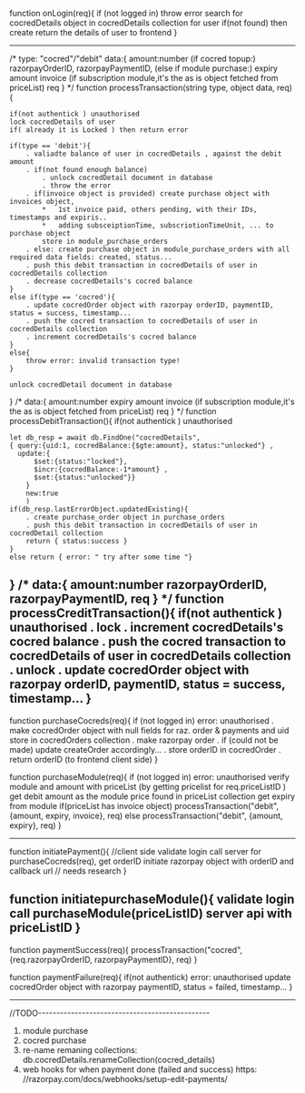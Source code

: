 function onLogin(req){
    if (not logged in) throw error
    search for cocredDetails object in cocredDetails collection for user 
    if(not found) then create
    return the details of user to frontend
}

----------------------------------------------------------------------------------------
/*
type: "cocred"/"debit"
data:{
    amount:number
    (if cocred topup:)
    razorpayOrderID,
    razorpayPaymentID,
    (else if module purchase:)
    expiry
    amount
    invoice (if subscription module,it's the as is object fetched from priceList)
req
}
*/
function processTransaction(string type, object data, req){

    if(not authentick ) unauthorised
    lock cocredDetails of user
    if( already it is Locked ) then return error
    
    if(type == 'debit'){
        . valiadte balance of user in cocredDetails , against the debit amount
        . if(not found enough balance) 
            . unlock cocredDetail document in database
            . throw the error
        . if(invoice object is provided) create purchase object with invoices object,
            *   1st invoice paid, others pending, with their IDs, timestamps and expiris..
            *   adding subsceiptionTime, subscriotionTimeUnit, ... to purchase object
            store in module_purchase_orders
        . else: create purchase object in module_purchase_orders with all required data fields: created, status...
        . push this debit transaction in cocredDetails of user in cocredDetails collection
        . decrease cocredDetails's cocred balance 
    }
    else if(type == 'cocred'){
        . update cocredOrder object with razorpay orderID, paymentID, status = success, timestamp... 
        . push the cocred transaction to cocredDetails of user in cocredDetails collection
        . increment cocredDetails's cocred balance 
    }
    else{
        throw error: invalid transaction type!
    }

    unlock cocredDetail document in database
}
/*
data:{
    amount:number
    expiry
    amount
    invoice (if subscription module,it's the as is object fetched from priceList)
req
}
*/
function processDebitTransaction(){
    if(not authentick ) unauthorised

    let db_resp = await db.FindOne("cocredDetails", 
    { query:{uid:1, cocredBalance:{$gte:amount}, status:"unlocked"} , 
      update:{
          $set:{status:"locked"}, 
          $incr:{cocredBalance:-1*amount} , 
          $set:{status:"unlocked"}} 
        }
        new:true
        )
    if(db_resp.lastErrorObject.updatedExisting){ 
        . create purchase_order object in purchase_orders
        . push this debit transaction in cocredDetails of user in cocredDetail collection
        return { status:success }
    }
    else return { error: " try after some time "}
}
/*
data:{
    amount:number
    razorpayOrderID,
    razorpayPaymentID,
req
}
*/
function processCreditTransaction(){
    if(not authentick ) unauthorised
    . lock
    . increment cocredDetails's cocred balance 
    . push the cocred transaction to cocredDetails of user in cocredDetails collection
    . unlock
    . update cocredOrder object with razorpay orderID, paymentID, status = success, timestamp... 
}
----------------------------------------------------------------------------------------

function purchaseCocreds(req){
    if (not logged in) error: unauthorised
    . make cocredOrder object with null fields for raz. order & payments and uid store in cocredOrders collection
    . make razorpay order 
    . if (could not be made) update createOrder accordingly...
    . store orderID in cocredOrder
    . return orderID (to frontend client side)
}

function purchaseModule(req){
    if (not logged in) error: unauthorised
    verify module and amount with priceList (by getting pricelist for req.priceListID )
    get debit amount as the module price found in priceList collection
    get expiry from module 
    if(priceList has invoice object) processTransaction("debit", {amount, expiry, invoice}, req)
    else processTransaction("debit", {amount, expiry}, req)
}


-----------------------------------------------------------------------------------------

function initiatePayment(){         //client side
    validate login
    call server for purchaseCocreds(req), get orderID 
    initiate razorpay object with orderID and callback url      // needs research
}

function initiatepurchaseModule(){
    validate login
    call purchaseModule(priceListID) server api with priceListID
}
------------------------------------------------------------------------------------


function paymentSuccess(req){
    processTransaction("cocred", {req.razorpayOrderID, razorpayPaymentID}, req)
}

function paymentFailure(req){
    if(not authentick) error: unauthorised
    update cocredOrder object with razorpay paymentID, status = failed, timestamp...
}

------------------------------------------------------------------------------------------


//TODO-----------------------------------------------
1. module purchase
2. cocred purchase
3. re-name remaning collections: db.cocredDetails.renameCollection(cocred_details)
4. web hooks for when payment done (failed and success)
https: //razorpay.com/docs/webhooks/setup-edit-payments/
